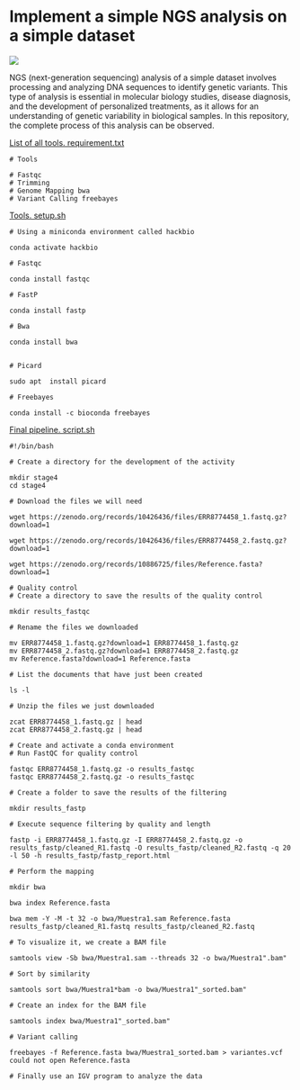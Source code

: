 # Implement a simple NGS analysis on a simple dataset
![](https://github.com/Liliana223/HackBio-Internship-Cancer/blob/main/Implement_a_simple_NGS_analysis_on_a_simple_dataset/Sin%20t%C3%ADtulo.png)

NGS (next-generation sequencing) analysis of a simple dataset involves processing and analyzing DNA sequences to identify genetic variants. This type of analysis is essential in molecular biology studies, disease diagnosis, and the development of personalized treatments, as it allows for an understanding of genetic variability in biological samples. In this repository, the complete process of this analysis can be observed.


[List of all tools. requirement.txt](https://github.com/Liliana223/HackBio-Internship-Cancer/blob/main/Implement_a_simple_NGS_analysis_on_a_simple_dataset/requirement.txt)

```
# Tools

# Fastqc
# Trimming
# Genome Mapping bwa 
# Variant Calling freebayes
```

[Tools. setup.sh](https://github.com/Liliana223/HackBio-Internship-Cancer/blob/main/Implement_a_simple_NGS_analysis_on_a_simple_dataset/setup.sh)

```
# Using a miniconda environment called hackbio

conda activate hackbio

# Fastqc

conda install fastqc

# FastP

conda install fastp

# Bwa

conda install bwa


# Picard

sudo apt  install picard

# Freebayes

conda install -c bioconda freebayes
```
[Final pipeline. script.sh](https://github.com/Liliana223/HackBio-Internship-Cancer/blob/main/Implement_a_simple_NGS_analysis_on_a_simple_dataset/script.sh)

```
#!/bin/bash

# Create a directory for the development of the activity

mkdir stage4
cd stage4

# Download the files we will need

wget https://zenodo.org/records/10426436/files/ERR8774458_1.fastq.gz?download=1

wget https://zenodo.org/records/10426436/files/ERR8774458_2.fastq.gz?download=1

wget https://zenodo.org/records/10886725/files/Reference.fasta?download=1

# Quality control
# Create a directory to save the results of the quality control

mkdir results_fastqc

# Rename the files we downloaded

mv ERR8774458_1.fastq.gz?download=1 ERR8774458_1.fastq.gz
mv ERR8774458_2.fastq.gz?download=1 ERR8774458_2.fastq.gz
mv Reference.fasta?download=1 Reference.fasta

# List the documents that have just been created

ls -l

# Unzip the files we just downloaded

zcat ERR8774458_1.fastq.gz | head
zcat ERR8774458_2.fastq.gz | head

# Create and activate a conda environment
# Run FastQC for quality control

fastqc ERR8774458_1.fastq.gz -o results_fastqc
fastqc ERR8774458_2.fastq.gz -o results_fastqc

# Create a folder to save the results of the filtering

mkdir results_fastp

# Execute sequence filtering by quality and length

fastp -i ERR8774458_1.fastq.gz -I ERR8774458_2.fastq.gz -o results_fastp/cleaned_R1.fastq -O results_fastp/cleaned_R2.fastq -q 20 -l 50 -h results_fastp/fastp_report.html

# Perform the mapping

mkdir bwa

bwa index Reference.fasta 

bwa mem -Y -M -t 32 -o bwa/Muestra1.sam Reference.fasta results_fastp/cleaned_R1.fastq results_fastp/cleaned_R2.fastq

# To visualize it, we create a BAM file

samtools view -Sb bwa/Muestra1.sam --threads 32 -o bwa/Muestra1".bam"

# Sort by similarity

samtools sort bwa/Muestra1*bam -o bwa/Muestra1"_sorted.bam"

# Create an index for the BAM file

samtools index bwa/Muestra1"_sorted.bam"

# Variant calling

freebayes -f Reference.fasta bwa/Muestra1_sorted.bam > variantes.vcf
could not open Reference.fasta

# Finally use an IGV program to analyze the data
```


